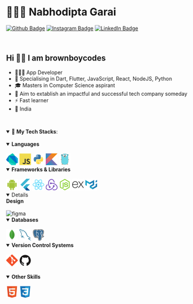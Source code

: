 # 👨🏽‍💻 Nabhodipta Garai

[![Github Badge](https://img.shields.io/badge/GitHub-100000?style=for-the-badge&logo=github&logoColor=white)](https://github.com/brownboycodes)
[![Instagram Badge](https://img.shields.io/badge/Twitter-1DA1F2?style=for-the-badge&logo=twitter&logoColor=white)](https://www.twitter.com/brownboycodes)
[![LinkedIn Badge](https://img.shields.io/badge/LinkedIn-0077B5?style=for-the-badge&logo=linkedin&logoColor=white)](https://www.linkedin.com/in/brownboycodes)

<br>

<h2> Hi 👋🏽 I am brownboycodes </h2>

- 👨🏾‍💻 App Developer
- 🔭 Specialising in Dart, Flutter, JavaScript, React, NodeJS, Python
- 🎓 Masters in Computer Science aspirant
- 🎯 Aim to extablish an impactful and successful tech company someday
- ⚡ Fast learner
- 🧭 India

<br>
 
<a id="tech"></a>

<details open>
  <summary>🚀 
    <strong>My Tech Stacks</strong>:
  </summary>
  
  <br>

 <details open>
  <summary>
    <strong> Languages</strong> 
  </summary>

  <br>

<a style="text-decoration: none;" href="https://dart.dev/"> 
   <img src="https://github.com/devicons/devicon/blob/master/icons/dart/dart-original.svg" alt="dart" width="32" height="32" />
  </a>
  <a style="text-decoration: none;" href="https://developer.mozilla.org/en-US/docs/Web/JavaScript"> 
   <img src="https://raw.githubusercontent.com/devicons/devicon/master/icons/javascript/javascript-original.svg" alt="javascript" width="32" height="32" />
  </a>

  <a style="text-decoration: none;" href="https://www.python.org/"> 
   <img src="https://github.com/devicons/devicon/blob/00f02ef57fb7601fd1ddcc2fe6fe670fef3ae3e4/icons/python/python-original.svg" alt="python" width="32" height="32" />
  </a>

<a style="text-decoration: none;" href="https://kotlinlang.org/"> 
   <img src="https://github.com/devicons/devicon/blob/00f02ef57fb7601fd1ddcc2fe6fe670fef3ae3e4/icons/kotlin/kotlin-original.svg" alt="kotlin" width="32" height="32" />
  </a>
  <a style="text-decoration: none;" href="https://golang.org/"> 
   <img src="https://raw.githubusercontent.com/devicons/devicon/master/icons/go/go-original.svg" alt="golang" width="32" height="32" />
  </a>

</details>

<details open>
 <summary>
    <strong> Frameworks & Libraries</strong> 
 </summary>

 <br>

<a style="text-decoration: none;" href="https://developer.android.com"> 
  <img src="https://github.com/devicons/devicon/blob/00f02ef57fb7601fd1ddcc2fe6fe670fef3ae3e4/icons/android/android-original.svg" alt="android" width="32" height="32"/>
 <a style="text-decoration: none;" href="https://flutter.dev/"> 
  <img src="https://github.com/devicons/devicon/blob/00f02ef57fb7601fd1ddcc2fe6fe670fef3ae3e4/icons/flutter/flutter-original.svg" alt="flutter" width="32" height="32"/>
 </a>
 <a style="text-decoration: none;" href="https://reactjs.org/"> 
  <img src="https://raw.githubusercontent.com/devicons/devicon/master/icons/react/react-original.svg" alt="react" width="32" height="32" />
 </a>

 <a style="text-decoration: none;" href="https://redux.js.org"> 
   <img src="https://raw.githubusercontent.com/devicons/devicon/master/icons/redux/redux-original.svg" alt="redux" width="32" height="32" />
 </a>
 <a style="text-decoration:none" href="https://nodejs.org"> 
    <img src="https://github.com/devicons/devicon/blob/00f02ef57fb7601fd1ddcc2fe6fe670fef3ae3e4/icons/nodejs/nodejs-original.svg" alt="nodejs" width="32" height="32" />
 </a>
 <a style="text-decoration: none;" href="https://expressjs.com"> 
    <img src="https://github.com/devicons/devicon/blob/00f02ef57fb7601fd1ddcc2fe6fe670fef3ae3e4/icons/express/express-original.svg" alt="express" width="32" height="32" />
 </a> 
  <a style="text-decoration: none;" href="https://material-ui.com/"> 
   <img src="https://github.com/devicons/devicon/blob/00f02ef57fb7601fd1ddcc2fe6fe670fef3ae3e4/icons/materialui/materialui-original.svg" alt="material-ui" width="32" height="32" />
</details>

  
<details open>
  <summary>
  <strong>Design</strong> 
 </summary>

 <br>

 <a style="text-decoration: none;" href="https://www.figma.com/"> 
  <img src="https://www.vectorlogo.zone/logos/figma/figma-icon.svg" alt="figma" width="32" height="32" />
 </a>
</details>



<details open>
  <summary>
  <strong> Databases</strong> 
 </summary>

 <br>

 <a style="text-decoration:none" href="https://www.mongodb.com/"> 
   <img src="https://raw.githubusercontent.com/devicons/devicon/master/icons/mongodb/mongodb-original.svg" alt="mongodb" width="32" height="32" />
 </a>
 <a style="text-decoration:none" href="https://www.mysql.com/"> 
    <img src="https://raw.githubusercontent.com/devicons/devicon/master/icons/mysql/mysql-original.svg" alt="mysql" width="32" height="32" />
 </a>
 <a style="text-decoration:none" href="https://www.postgresql.org/">
    <img src="https://github.com/devicons/devicon/blob/00f02ef57fb7601fd1ddcc2fe6fe670fef3ae3e4/icons/postgresql/postgresql-original.svg" alt="postgresql" width="32" height="32" />
 </a>
</details>

<details open>
  <summary>
   <strong> Version Control Systems</strong> 
  </summary>

<br>

 <a style="text-decoration: none;" href="https://git-scm.com"> 
    <img src="https://raw.githubusercontent.com/devicons/devicon/master/icons/git/git-original.svg" alt="git" width="32" height="32" />
 </a>
 <a style="text-decoration: none;" href="https://github.com/"> 
    <img src="https://raw.githubusercontent.com/devicons/devicon/master/icons/github/github-original.svg" alt="github" width="32" height="32" />
 </a>
 </a>
</details>

<br>

<details open>
  <summary>
   <strong> Other Skills</strong> 
 </summary>
  
 <br>

<a style="text-decoration: none;" href="https://www.w3.org/html/"> 
   <img src="https://raw.githubusercontent.com/devicons/devicon/master/icons/html5/html5-original.svg" alt="html5" width="32" height="32" />
 </a>
 <a style="text-decoration: none;" href="https://www.w3schools.com/css/"> 
   <img src="https://raw.githubusercontent.com/devicons/devicon/master/icons/css3/css3-original.svg" alt="css3" width="32" height="32" />
 </a>
</details>
